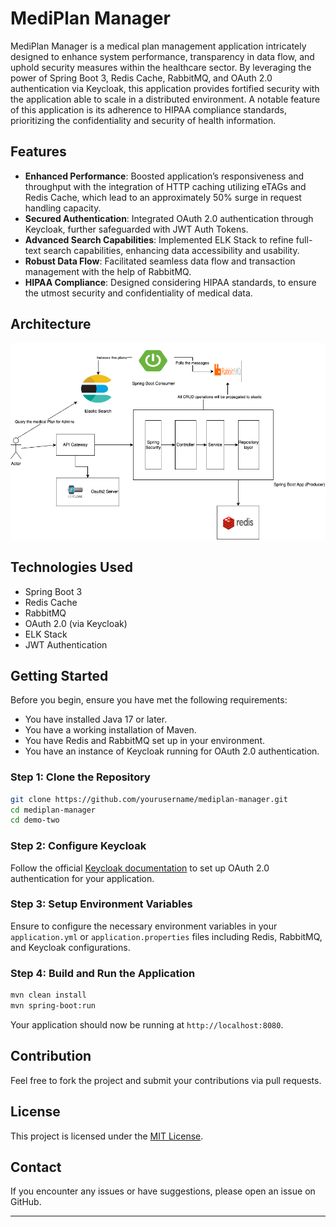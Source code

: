 # MediPlan Manager

MediPlan Manager is a medical plan management application intricately designed to enhance system performance, transparency in data flow, and uphold security measures within the healthcare sector. By leveraging the power of Spring Boot 3, Redis Cache, RabbitMQ, and OAuth 2.0 authentication via Keycloak, this application provides fortified security with the application able to scale in a distributed environment. A notable feature of this application is its adherence to HIPAA compliance standards, prioritizing the confidentiality and security of health information.

## Features

- **Enhanced Performance**: Boosted application’s responsiveness and throughput with the integration of HTTP caching utilizing eTAGs and Redis Cache, which lead to an approximately 50% surge in request handling capacity.
- **Secured Authentication**: Integrated OAuth 2.0 authentication through Keycloak, further safeguarded with JWT Auth Tokens.
- **Advanced Search Capabilities**: Implemented ELK Stack to refine full-text search capabilities, enhancing data accessibility and usability.
- **Robust Data Flow**: Facilitated seamless data flow and transaction management with the help of RabbitMQ.
- **HIPAA Compliance**: Designed considering HIPAA standards, to ensure the utmost security and confidentiality of medical data.

## Architecture

![MediPlan Manager Architecture](./images/architecture-diagram.png)


## Technologies Used

- Spring Boot 3
- Redis Cache
- RabbitMQ
- OAuth 2.0 (via Keycloak)
- ELK Stack
- JWT Authentication



## Getting Started

Before you begin, ensure you have met the following requirements:
- You have installed Java 17 or later.
- You have a working installation of Maven.
- You have Redis and RabbitMQ set up in your environment.
- You have an instance of Keycloak running for OAuth 2.0 authentication.

### Step 1: Clone the Repository

```sh
git clone https://github.com/yourusername/mediplan-manager.git
cd mediplan-manager
cd demo-two
```

### Step 2: Configure Keycloak

Follow the official [Keycloak documentation](https://www.keycloak.org/docs/latest/server_admin/) to set up OAuth 2.0 authentication for your application.

### Step 3: Setup Environment Variables

Ensure to configure the necessary environment variables in your `application.yml` or `application.properties` files including Redis, RabbitMQ, and Keycloak configurations.

### Step 4: Build and Run the Application

```sh
mvn clean install
mvn spring-boot:run
```

Your application should now be running at `http://localhost:8080`.

## Contribution

Feel free to fork the project and submit your contributions via pull requests.

## License

This project is licensed under the [MIT License](LICENSE).

## Contact

If you encounter any issues or have suggestions, please open an issue on GitHub.

---

